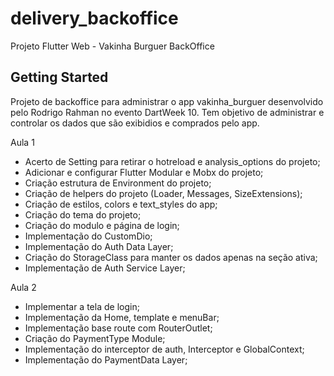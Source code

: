 # delivery_backoffice

Projeto Flutter Web - Vakinha Burguer BackOffice

## Getting Started

Projeto de backoffice para administrar o app vakinha_burguer desenvolvido pelo Rodrigo Rahman no evento DartWeek 10. Tem objetivo de administrar e controlar os dados que são exibidios e comprados pelo app.

Aula 1

- Acerto de Setting para retirar o hotreload e analysis_options do projeto;
- Adicionar e configurar Flutter Modular e Mobx do projeto;
- Criação estrutura de Environment do projeto;
- Criação de helpers do projeto (Loader, Messages, SizeExtensions);
- Criação de estilos, colors e text_styles do app;
- Criação do tema do projeto;
- Criação do modulo e página de login;
- Implementação do CustomDio;
- Implementação do Auth Data Layer;
- Criação do StorageClass para manter os dados apenas na seção ativa;
- Implementação de Auth Service Layer;


Aula 2
- Implementar a tela de login;
- Implementação da Home, template e menuBar;
- Implementação base route com RouterOutlet;
- Criação do PaymentType Module;
- Implementação do interceptor de auth, Interceptor e GlobalContext;
- Implementação do PaymentData Layer;

